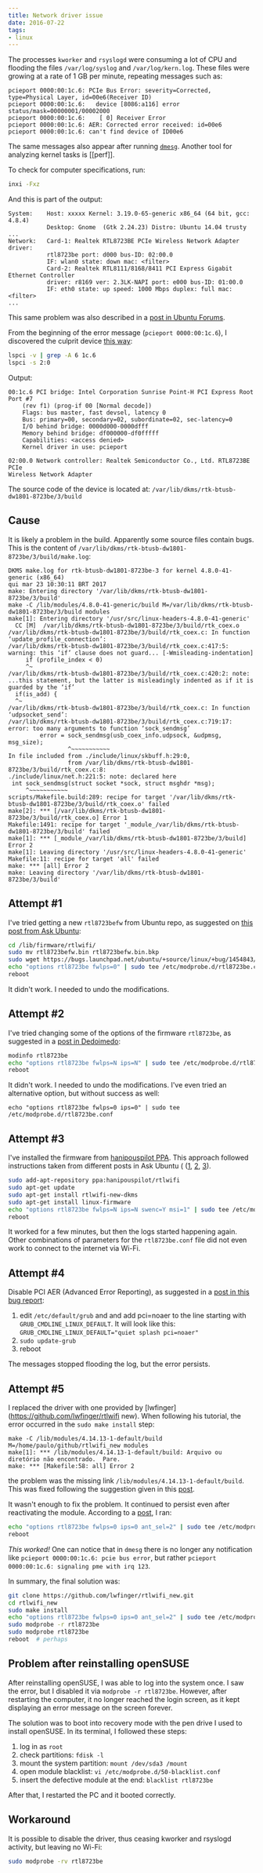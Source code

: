 ```yaml
---
title: Network driver issue
date: 2016-07-22
tags: 
- linux
---
```


The processes `kworker` and `rsyslogd` were consuming a lot of CPU and flooding the files
`/var/log/syslog` and `/var/log/kern.log`. These files were growing at a rate of 1 GB
per minute, repeating messages such as:

```
pcieport 0000:00:1c.6: PCIe Bus Error: severity=Corrected, type=Physical Layer, id=00e6(Receiver ID)
pcieport 0000:00:1c.6:   device [8086:a116] error status/mask=00000001/00002000
pcieport 0000:00:1c.6:    [ 0] Receiver Error        
pcieport 0000:00:1c.6: AER: Corrected error received: id=00e6
pcieport 0000:00:1c.6: can't find device of ID00e6
```

The same messages also appear after running
[`dmesg`](http://askubuntu.com/a/421916/275635). Another tool for analyzing
kernel tasks is [[perf]].

To check for computer specifications, run:

```bash
inxi -Fxz
``` 

And this is part of the output:

```
System:    Host: xxxxx Kernel: 3.19.0-65-generic x86_64 (64 bit, gcc: 4.8.4) 
           Desktop: Gnome  (Gtk 2.24.23) Distro: Ubuntu 14.04 trusty
...
Network:   Card-1: Realtek RTL8723BE PCIe Wireless Network Adapter driver:
           rtl8723be port: d000 bus-ID: 02:00.0
           IF: wlan0 state: down mac: <filter>
           Card-2: Realtek RTL8111/8168/8411 PCI Express Gigabit Ethernet Controller 
           driver: r8169 ver: 2.3LK-NAPI port: e000 bus-ID: 01:00.0
           IF: eth0 state: up speed: 1000 Mbps duplex: full mac: <filter>
...
```

This same problem was also described in a [post in Ubuntu
Forums](https://ubuntuforums.org/showthread.php?t=2313100).

From the beginning of the error message (`pcieport 0000:00:1c.6`), I discovered
the culprit device [this way](http://unix.stackexchange.com/a/220651/146294):

```bash
lspci -v | grep -A 6 1c.6
lspci -s 2:0
```

Output:

```
00:1c.6 PCI bridge: Intel Corporation Sunrise Point-H PCI Express Root Port #7
	(rev f1) (prog-if 00 [Normal decode])
	Flags: bus master, fast devsel, latency 0
	Bus: primary=00, secondary=02, subordinate=02, sec-latency=0
	I/O behind bridge: 0000d000-0000dfff
	Memory behind bridge: df000000-df0fffff
	Capabilities: <access denied>
	Kernel driver in use: pcieport

02:00.0 Network controller: Realtek Semiconductor Co., Ltd. RTL8723BE PCIe
Wireless Network Adapter
```

The source code of the device is located at:
`/var/lib/dkms/rtk-btusb-dw1801-8723be/3/build`


## Cause

It is likely a problem in the build. Apparently some source files contain bugs.
This is the content of `/var/lib/dkms/rtk-btusb-dw1801-8723be/3/build/make.log`:

```
DKMS make.log for rtk-btusb-dw1801-8723be-3 for kernel 4.8.0-41-generic (x86_64)
qui mar 23 10:30:11 BRT 2017
make: Entering directory '/var/lib/dkms/rtk-btusb-dw1801-8723be/3/build'
make -C /lib/modules/4.8.0-41-generic/build M=/var/lib/dkms/rtk-btusb-dw1801-8723be/3/build modules
make[1]: Entering directory '/usr/src/linux-headers-4.8.0-41-generic'
  CC [M]  /var/lib/dkms/rtk-btusb-dw1801-8723be/3/build/rtk_coex.o
/var/lib/dkms/rtk-btusb-dw1801-8723be/3/build/rtk_coex.c: In function ‘update_profile_connection’:
/var/lib/dkms/rtk-btusb-dw1801-8723be/3/build/rtk_coex.c:417:5: warning: this ‘if’ clause does not guard... [-Wmisleading-indentation]
     if (profile_index < 0)
     ^~
/var/lib/dkms/rtk-btusb-dw1801-8723be/3/build/rtk_coex.c:420:2: note: ...this statement, but the latter is misleadingly indented as if it is guarded by the ‘if’
  if(is_add) {
  ^~
/var/lib/dkms/rtk-btusb-dw1801-8723be/3/build/rtk_coex.c: In function ‘udpsocket_send’:
/var/lib/dkms/rtk-btusb-dw1801-8723be/3/build/rtk_coex.c:719:17: error: too many arguments to function ‘sock_sendmsg’
         error = sock_sendmsg(usb_coex_info.udpsock, &udpmsg, msg_size);
                 ^~~~~~~~~~~~
In file included from ./include/linux/skbuff.h:29:0,
                 from /var/lib/dkms/rtk-btusb-dw1801-8723be/3/build/rtk_coex.c:8:
./include/linux/net.h:221:5: note: declared here
 int sock_sendmsg(struct socket *sock, struct msghdr *msg);
     ^~~~~~~~~~~~
scripts/Makefile.build:289: recipe for target '/var/lib/dkms/rtk-btusb-dw1801-8723be/3/build/rtk_coex.o' failed
make[2]: *** [/var/lib/dkms/rtk-btusb-dw1801-8723be/3/build/rtk_coex.o] Error 1
Makefile:1491: recipe for target '_module_/var/lib/dkms/rtk-btusb-dw1801-8723be/3/build' failed
make[1]: *** [_module_/var/lib/dkms/rtk-btusb-dw1801-8723be/3/build] Error 2
make[1]: Leaving directory '/usr/src/linux-headers-4.8.0-41-generic'
Makefile:11: recipe for target 'all' failed
make: *** [all] Error 2
make: Leaving directory '/var/lib/dkms/rtk-btusb-dw1801-8723be/3/build'
```


## Attempt #1

I've tried getting a new `rtl8723befw` from Ubuntu repo, as suggested on [this
post from Ask Ubuntu](http://askubuntu.com/a/673826/275635):

```bash 
cd /lib/firmware/rtlwifi/
sudo mv rtl8723befw.bin rtl8723befw.bin.bkp
sudo wget https://bugs.launchpad.net/ubuntu/+source/linux/+bug/1454843/+attachment/4438588/+files/rtl8723befw.bin
echo "options rtl8723be fwlps=0" | sudo tee /etc/modprobe.d/rtl8723be.conf
reboot
``` 

It didn't work. I needed to undo the modifications.


## Attempt #2

I've tried changing some of the options of the firmware `rtl8723be`, as
suggested in a [post in
Dedoimedo](http://www.dedoimedo.com/computers/ubuntu-trusty-realtek.html):

```bash
modinfo rtl8723be 
echo "options rtl8723be fwlps=N ips=N" | sudo tee /etc/modprobe.d/rtl8723be.conf
reboot
```

It didn't work. I needed to undo the modifications.
I've even tried an alternative option, but without success as well:

```
echo "options rtl8723be fwlps=0 ips=0" | sudo tee /etc/modprobe.d/rtl8723be.conf
```


## Attempt #3

I've installed the firmware from [hanipouspilot
PPA](https://launchpad.net/~hanipouspilot). This approach followed instructions
taken from different posts in Ask Ubuntu (
([1](http://askubuntu.com/a/775483/275635), 
[2](http://askubuntu.com/a/629690/275635), 
[3](http://askubuntu.com/a/698398/275635)).

```bash
sudo add-apt-repository ppa:hanipouspilot/rtlwifi
sudo apt-get update
sudo apt-get install rtlwifi-new-dkms
sudo apt-get install linux-firmware
echo "options rtl8723be fwlps=N ips=N swenc=Y msi=1" | sudo tee /etc/modprobe.d/rtl8723be.conf
reboot
```

It worked for a few minutes, but then the logs started happening again. Other
combinations of parameters for the `rtl8723be.conf` file did not even work to
connect to the internet via Wi-Fi.


## Attempt #4

Disable PCI AER (Advanced Error Reporting), as suggested in a [post in this bug
report](https://bugs.launchpad.net/ubuntu/+source/linux/+bug/1521173):

 1. edit `/etc/default/grub` and and add pci=noaer to the line starting with
    `GRUB_CMDLINE_LINUX_DEFAULT`. It will look like this:
    `GRUB_CMDLINE_LINUX_DEFAULT="quiet splash pci=noaer"`
 2. `sudo update-grub`
 3. reboot

The messages stopped flooding the log, but the error persists.


## Attempt #5

I replaced the driver with one provided by
[lwfinger](https://github.com/lwfinger/rtlwifi new). When following his
tutorial, the error occurred in the `sudo make install` step:

```
make -C /lib/modules/4.14.13-1-default/build M=/home/paulo/github/rtlwifi_new modules
make[1]: *** /lib/modules/4.14.13-1-default/build: Arquivo ou diretório não encontrado.  Pare.
make: *** [Makefile:58: all] Error 2
```

the problem was the missing link `/lib/modules/4.14.13-1-default/build`. This
was fixed following the suggestion given in this [post](https://forums.opensuse.org/showthread.php/491320-kernel-header-install?p=2592043#post2592043).

It wasn't enough to fix the problem. It continued to persist even after
reactivating the module. According to a [post](https://askubuntu.com/a/775483),
I ran:

```bash
echo "options rtl8723be fwlps=0 ips=0 ant_sel=2" | sudo tee /etc/modprobe.d/rtl8723be.conf
reboot
```

*This worked!* One can notice that in `dmesg` there is no longer any
notification like `pcieport 0000:00:1c.6: pcie bus error`, but rather `pcieport
0000:00:1c.6: signaling pme with irq 123`.

In summary, the final solution was:

```bash
git clone https://github.com/lwfinger/rtlwifi_new.git
cd rtlwifi_new
sudo make install
echo "options rtl8723be fwlps=0 ips=0 ant_sel=2" | sudo tee /etc/modprobe.d/rtl8723be.conf
sudo modprobe -r rtl8723be 
sudo modprobe rtl8723be
reboot  # perhaps
```


## Problem after reinstalling openSUSE

After reinstalling openSUSE, I was able to log into the system once. I saw the
error, but I disabled it via `modprobe -r rtl8723be`. However, after restarting
the computer, it no longer reached the login screen, as it kept displaying an
error message on the screen forever.

The solution was to boot into recovery mode with the pen drive I used to install
openSUSE. In its terminal, I followed these steps:

1. log in as `root`
2. check partitions: `fdisk -l`
3. mount the system partition: `mount /dev/sda3 /mount`
4. open module blacklist: `vi /etc/modprobe.d/50-blacklist.conf`
5. insert the defective module at the end: `blacklist rtl8723be`

After that, I restarted the PC and it booted correctly.


## Workaround

It is possible to disable the driver, thus ceasing kworker and rsyslogd
activity, but leaving no Wi-Fi:

```bash
sudo modprobe -rv rtl8723be
```



